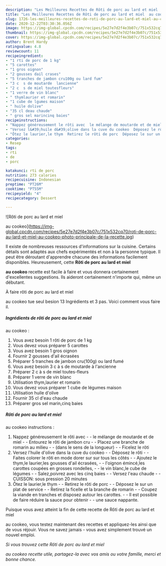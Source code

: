 ```yaml
---
description: "Les Meilleures Recettes de Rôti de porc au lard et miel  au cookeo"
title: "Les Meilleures Recettes de Rôti de porc au lard et miel  au cookeo"
slug: 1726-les-meilleures-recettes-de-roti-de-porc-au-lard-et-miel-au-cookeo
date: 2020-12-22T03:30:36.056Z
image: https://img-global.cpcdn.com/recipes/5e27e7d2f4e3b07c/751x532cq70/roti-de-porc-au-lard-et-miel-au-cookeo-photo-principale-de-la-recette.jpg
thumbnail: https://img-global.cpcdn.com/recipes/5e27e7d2f4e3b07c/751x532cq70/roti-de-porc-au-lard-et-miel-au-cookeo-photo-principale-de-la-recette.jpg
cover: https://img-global.cpcdn.com/recipes/5e27e7d2f4e3b07c/751x532cq70/roti-de-porc-au-lard-et-miel-au-cookeo-photo-principale-de-la-recette.jpg
author: Brent Hardy
ratingvalue: 4.8
reviewcount: 11
recipeingredient:
- "1 rti de porc de 1 kg"
- "5 carottes"
- "1 gros oignon"
- "2 gousses dail crases"
- "5 tranches de jambon cru100g ou lard fum"
- "3 c  s de moutarde  lancienne"
- "2 c  s de miel toutesfleurs"
- "1 verre de vin blanc"
- " thymlaurier et romarin"
- "1 cube de lgumes maison"
- " huile dolive"
- "35 cl deau chaude"
- " gros sel marincinq baies"
recipeinstructions:
- "Nappez généreusement le rôti avec  le mélange de moutarde et de miel  Entourez le rôti de jambon cru  Placez une branche de romarin au milieu  (dans le sens de la longueur)  Ficelez le rôti"
- "Versez l&#39;huile d&#39;olive dans la cuve du cookeo  Déposez le rôti  Faites colorer le rôti en mode dorer sur sur tous les côtés  Ajoutez le thym,le laurier,les gousses d&#39;ail écrasées,  l&#39;oignon émincé,les carottes coupées en grosses rondelles,  le vin blanc,le cube de légumes  Salez,poivrez avec les cinq baies  Versez l&#39;eau chaude  CUISSON: sous pression 20 minutes"
- "Ôtez le laurier,le thym  Retirez le rôti de porc  Déposez le sur un plat de service  Retirez la ficelle et la branche de romarin  Coupez la viande en tranches et disposez autour les carottes.  Il est possible de faire réduire la sauce pour obtenir  une sauce nappante."
categories:
- Resep
tags:
- rti
- de
- porc

katakunci: rti de porc 
nutrition: 273 calories
recipecuisine: Indonesian
preptime: "PT26M"
cooktime: "PT55M"
recipeyield: "4"
recipecategory: Dessert

---
```



![Rôti de porc au lard et miel

au cookeo](https://img-global.cpcdn.com/recipes/5e27e7d2f4e3b07c/751x532cq70/roti-de-porc-au-lard-et-miel-au-cookeo-photo-principale-de-la-recette.jpg)

Il existe de nombreuses ressources d'informations sur la cuisine. Certains détails sont adaptés aux chefs expérimentés et non à la personne typique. Il peut être déroutant d'apprendre chacune des informations facilement disponibles. Heureusement, cette <strong> Rôti de porc au lard et miel

au cookeo </strong> recette est facile à faire et vous donnera certainement d'excellentes suggestions. Ils aideront certainement n'importe qui, même un débutant.

<!--inarticleads1-->

À faire rôti de porc au lard et miel

au cookeo tue seul besion 13 Ingrédients et 3 pas. Voici comment vous faire il.

##### Ingrédients de rôti de porc au lard et miel

au cookeo :

1. Vous avez besoin 1 rôti de porc de 1 kg
1. Vous devez vous préparer 5 carottes
1. Vous avez besoin 1 gros oignon
1. Fournir 2 gousses d&#39;ail écrasées
1. Préparer 5 tranches de jambon cru(100g) ou lard fumé
1. Vous avez besoin 3 c à s de moutarde à l&#39;ancienne
1. Préparer 2 c à s de miel toutes-fleurs
1. Préparer 1 verre de vin blanc
1. Utilisation  thym,laurier et romarin
1. Vous devez vous préparer 1 cube de légumes maison
1. Utilisation  huile d&#39;olive
1. Fournir 35 cl d&#39;eau chaude
1. Préparer  gros sel marin,cinq baies




<!--inarticleads2-->

##### Rôti de porc au lard et miel

au cookeo instructions :

1. Nappez généreusement le rôti avec -  - le mélange de moutarde et de miel -  - Entourez le rôti de jambon cru -  - Placez une branche de romarin au milieu -  - (dans le sens de la longueur) -  - Ficelez le rôti
1. Versez l&#39;huile d&#39;olive dans la cuve du cookeo -  - Déposez le rôti -  - Faites colorer le rôti en mode dorer sur sur tous les côtés -  - Ajoutez le thym,le laurier,les gousses d&#39;ail écrasées, -  - l&#39;oignon émincé,les carottes coupées en grosses rondelles, -  - le vin blanc,le cube de légumes -  - Salez,poivrez avec les cinq baies -  - Versez l&#39;eau chaude -  - CUISSON: sous pression 20 minutes
1. Ôtez le laurier,le thym -  - Retirez le rôti de porc -  - Déposez le sur un plat de service -  - Retirez la ficelle et la branche de romarin -  - Coupez la viande en tranches et disposez autour les carottes. -  - Il est possible de faire réduire la sauce pour obtenir -  - une sauce nappante.




<!--inarticleads1-->

<p>
Puisque vous avez atteint la fin de cette recette de Rôti de porc au lard et miel

au cookeo, vous testez maintenant des recettes et appliquez-les ainsi que de vous réjouir. Vous ne savez jamais - vous avez simplement trouvé un nouvel emploi.
</p>

<p>
<i>Si vous trouvez cette Rôti de porc au lard et miel

au cookeo recette utile, partagez-la avec vos amis ou votre famille, merci et bonne chance.</i>
</p>
